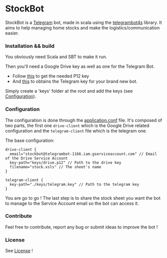 # StockBot

StockBot is a [Telegram](https://telegram.org) bot, made in scala using the [telegrambot4s](https://github.com/mukel/telegrambot4s) library.
It aims to help managing home stocks and make the logistics/communication easier.

### Installation && build

You obviously need Scala and SBT to make it run.

Then you'll need a Google Drive key as well as one for the Telegram Bot.

- Follow [this](https://developers.google.com/identity/protocols/OAuth2ServiceAccount) to get the needed P12 key
- And [this](https://core.telegram.org/bots) to obtains the Telegram key for your brand new bot.


Simply create a 'keys' folder at the root and add the keys (see [Configuration](#configuration)).

### Configuration <a name="configuration">

The configuration is done through the [application.conf](https://github.com/ex0ns/StockBot/blob/master/src/main/resources/application.conf) file.
It's composed of two parts, the first one `drive-client` which is the Google Drive related configuration and the `telegram-client` file
which is the telegram one.


The base configuration: 

```
drive-client {
  email="stockbot@telegrambot-1166.iam.gserviceaccount.com" // Email of the Drive Service Account 
  key-path="keys/drive.p12" // Path to the drive key
  filename="stock.xsls" // The sheet's name
}

telegram-client {
  key-path="./keys/telegram.key" // Path to the telegram key
}

```

You are go to go ! The last step is to share the stock sheet you want the bot to manage to the Service Account email
so the bot can access it.

### Contribute

Feel free to contribute, report any bug or submit ideas to improve the bot !

### License

See [License](https://github.com/ex0ns/StockBot/blob/master/LICENSE) !
